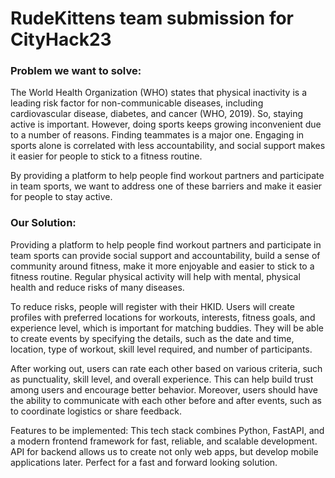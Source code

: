 # RudeKittens team submission for CityHack23

### Problem we want to solve:

The World Health Organization (WHO) states that physical inactivity is a leading risk factor for non-communicable diseases, including cardiovascular disease, diabetes, and cancer (WHO, 2019). So, staying active is important. However, doing sports keeps growing inconvenient due to a number of reasons. Finding teammates is a major one. Engaging in sports alone is correlated with less accountability, and social support makes it easier for people to stick to a fitness routine.

By providing a platform to help people find workout partners and participate in team sports, we want to address one of these barriers and make it easier for people to stay active.

### Our Solution:

Providing a platform to help people find workout partners and participate in team sports can provide social support and accountability, build a sense of community around fitness, make it more enjoyable and easier to stick to a fitness routine. Regular physical activity will help with mental, physical health and reduce risks of many diseases.

To reduce risks, people will register with their HKID. Users will create profiles with preferred locations for workouts, interests, fitness goals, and experience level, which is important for matching buddies. They will be able to create events by specifying the details, such as the date and time, location, type of workout, skill level required, and number of participants.

After working out, users can rate each other based on various criteria, such as punctuality, skill level, and overall experience. This can help build trust among users and encourage better behavior. Moreover, users should have the ability to communicate with each other before and after events, such as to coordinate logistics or share feedback.

Features to be implemented: This tech stack combines Python, FastAPI, and a modern frontend framework for fast, reliable, and scalable development. API for backend allows us to create not only web apps, but develop mobile applications later. Perfect for a fast and forward looking solution.


